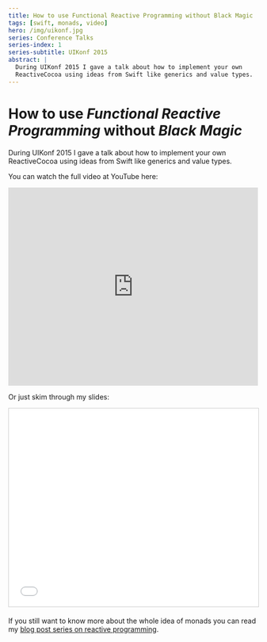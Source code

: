 ```yaml
---
title: How to use Functional Reactive Programming without Black Magic
tags: [swift, monads, video]
hero: /img/uikonf.jpg
series: Conference Talks
series-index: 1
series-subtitle: UIKonf 2015
abstract: |
  During UIKonf 2015 I gave a talk about how to implement your own
  ReactiveCocoa using ideas from Swift like generics and value types.
---
```


# How to use _Functional Reactive Programming_ without _Black Magic_

During UIKonf 2015 I gave a talk about how to implement your own
ReactiveCocoa using ideas from Swift like generics and value types.

You can watch the full video at YouTube here:
<iframe width="100%" height="400px" src="https://www.youtube.com/embed/AcDaWe3S75c?list=PLdr22uU_wISpW6XI1J0S7Lp-X8Km-HaQW" frameborder="0" allowfullscreen></iframe>

Or just skim through my slides:
<iframe src="//www.slideshare.net/slideshow/embed_code/key/uSVMt9kEDCwdIo" width="100%" height="400px" frameborder="0" marginwidth="0" marginheight="0" scrolling="no" style="border:1px solid #CCC; border-width:1px; margin-bottom:5px; max-width: 100%;" allowfullscreen> </iframe>

If you still want to know more about the whole idea of monads you
can read my [blog post series on reactive programming](/series/functional-reactive-programming-in-swift/).
